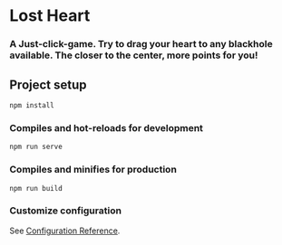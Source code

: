 # Lost Heart

### A Just-click-game. Try to drag your heart to any blackhole available. The closer to the center, more points for you!


## Project setup
```
npm install
```

### Compiles and hot-reloads for development
```
npm run serve
```

### Compiles and minifies for production
```
npm run build
```

### Customize configuration
See [Configuration Reference](https://cli.vuejs.org/config/).
